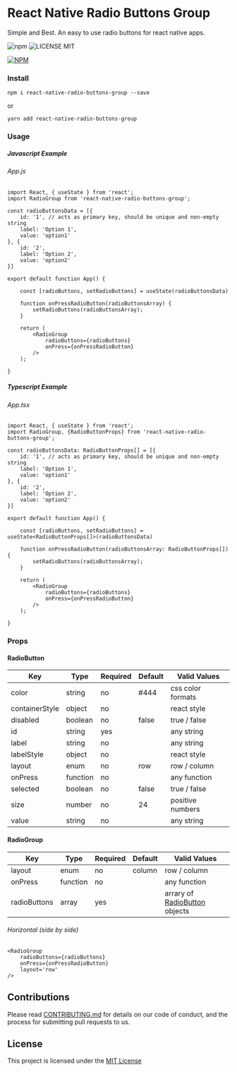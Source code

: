 # React Native Radio Buttons Group

Simple and Best. An easy to use radio buttons for react native apps.

![npm](https://img.shields.io/npm/v/react-native-radio-buttons-group) ![LICENSE MIT](https://img.shields.io/badge/license-MIT-brightgreen.svg)

[![NPM](https://nodei.co/npm/react-native-radio-buttons-group.png?downloads=true&downloadRank=true&stars=true)](https://nodei.co/npm/react-native-radio-buttons-group/)

### Install

```
npm i react-native-radio-buttons-group --save
```
or
```
yarn add react-native-radio-buttons-group
```

### Usage

##### Javascript Example

###### App.js
```
import React, { useState } from 'react';
import RadioGroup from 'react-native-radio-buttons-group';

const radioButtonsData = [{
    id: '1', // acts as primary key, should be unique and non-empty string
    label: 'Option 1',
    value: 'option1'
}, {
    id: '2',
    label: 'Option 2',
    value: 'option2'
}]

export default function App() {

    const [radioButtons, setRadioButtons] = useState(radioButtonsData)

    function onPressRadioButton(radioButtonsArray) {
        setRadioButtons(radioButtonsArray);
    }

    return (
        <RadioGroup 
            radioButtons={radioButtons} 
            onPress={onPressRadioButton} 
        />
    );

}

```

##### Typescript Example

###### App.tsx
```
import React, { useState } from 'react';
import RadioGroup, {RadioButtonProps} from 'react-native-radio-buttons-group';

const radioButtonsData: RadioButtonProps[] = [{
    id: '1', // acts as primary key, should be unique and non-empty string
    label: 'Option 1',
    value: 'option1'
}, {
    id: '2',
    label: 'Option 2',
    value: 'option2'
}]

export default function App() {

    const [radioButtons, setRadioButtons] = useState<RadioButtonProps[]>(radioButtonsData)

    function onPressRadioButton(radioButtonsArray: RadioButtonProps[]) {
        setRadioButtons(radioButtonsArray);
    }

    return (
        <RadioGroup 
            radioButtons={radioButtons} 
            onPress={onPressRadioButton} 
        />
    );

}

```

### Props

#### RadioButton
Key | Type | Required | Default | Valid Values
--- | --- | --- | --- | --- 
color | string | no | #444 | css color formats
containerStyle | object | no | | react style
disabled | boolean | no | false | true / false
id | string | yes |  | any string
label | string | no |  | any string
labelStyle | object | no |  | react style
layout | enum | no | row | row / column
onPress | function | no |  | any function 
selected | boolean | no | false | true / false
size | number | no | 24 | positive numbers
value | string | no |  | any string

#### RadioGroup
Key | Type | Required | Default | Valid Values
--- | --- | --- | --- | ---
layout | enum | no | column | row / column
onPress | function | no | | any function
radioButtons | array | yes | | arrary of [RadioButton](#radiobutton) objects

###### Horizontal (side by side)
```
<RadioGroup 
    radioButtons={radioButtons} 
    onPress={onPressRadioButton} 
    layout='row'
/>
```

## Contributions

Please read [CONTRIBUTING.md](https://gist.github.com/PurpleBooth/b24679402957c63ec426) for details on our code of conduct, and the process for submitting pull requests to us.

## License

This project is licensed under the [MIT License](https://github.com/ThakurBallary/react-native-radio-buttons-group/blob/master/LICENSE)
